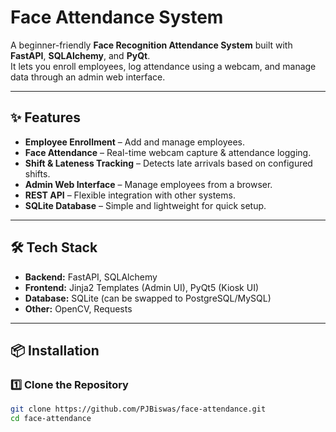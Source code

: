 # Face Attendance System

A beginner-friendly **Face Recognition Attendance System** built with **FastAPI**, **SQLAlchemy**, and **PyQt**.  
It lets you enroll employees, log attendance using a webcam, and manage data through an admin web interface.

---

## ✨ Features

- **Employee Enrollment** – Add and manage employees.
- **Face Attendance** – Real-time webcam capture & attendance logging.
- **Shift & Lateness Tracking** – Detects late arrivals based on configured shifts.
- **Admin Web Interface** – Manage employees from a browser.
- **REST API** – Flexible integration with other systems.
- **SQLite Database** – Simple and lightweight for quick setup.

---

## 🛠 Tech Stack

- **Backend:** FastAPI, SQLAlchemy
- **Frontend:** Jinja2 Templates (Admin UI), PyQt5 (Kiosk UI)
- **Database:** SQLite (can be swapped to PostgreSQL/MySQL)
- **Other:** OpenCV, Requests

---

## 📦 Installation

### 1️⃣ Clone the Repository
```bash
git clone https://github.com/PJBiswas/face-attendance.git
cd face-attendance
